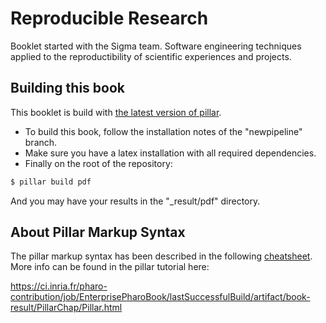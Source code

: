# Reproducible Research

Booklet started with the Sigma team. Software engineering techniques applied to the reproductibility of scientific experiences and projects.

## Building this book

This booklet is build with [the latest version of pillar](https://github.com/pillar-markup/pillar/tree/newpipeline).

 - To build this book, follow the installation notes of the "newpipeline" branch.
 - Make sure you have a latex installation with all required dependencies.
 - Finally on the root of the repository:

```bash
$ pillar build pdf
```

And you may have your results in the "_result/pdf" directory.

## About Pillar Markup Syntax

The pillar markup syntax has been described in the following [cheatsheet](https://www.cheatography.com/benjaminvanryseghem/cheat-sheets/pillar/).
More info can be found in the pillar tutorial here:

https://ci.inria.fr/pharo-contribution/job/EnterprisePharoBook/lastSuccessfulBuild/artifact/book-result/PillarChap/Pillar.html